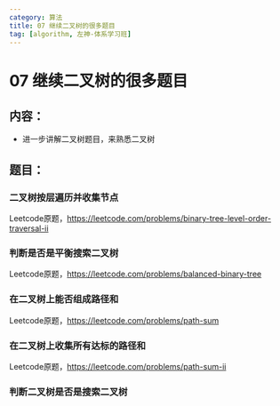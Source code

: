 ```yaml
---
category: 算法
title: 07 继续二叉树的很多题目
tag: [algorithm, 左神-体系学习班]
---
```

# 07 继续二叉树的很多题目

## 内容：
- 进一步讲解二叉树题目，来熟悉二叉树

## 题目：

### 二叉树按层遍历并收集节点
Leetcode原题，https://leetcode.com/problems/binary-tree-level-order-traversal-ii

### 判断是否是平衡搜索二叉树
Leetcode原题，https://leetcode.com/problems/balanced-binary-tree

### 在二叉树上能否组成路径和
Leetcode原题，https://leetcode.com/problems/path-sum

### 在二叉树上收集所有达标的路径和
Leetcode原题，https://leetcode.com/problems/path-sum-ii

### 判断二叉树是否是搜索二叉树